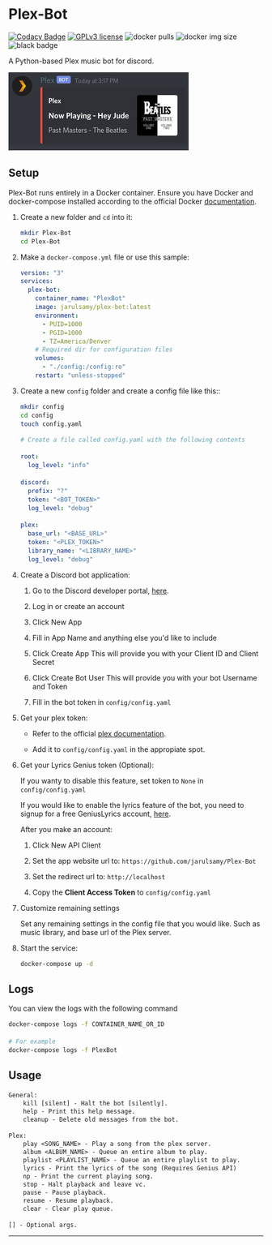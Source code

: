 # Plex-Bot

[![Codacy Badge](https://api.codacy.com/project/badge/Grade/c93b8ff976ce4205a95046487917476b)](https://app.codacy.com/manual/jarulsamy/Plex-Bot?utm_source=github.com&utm_medium=referral&utm_content=jarulsamy/Plex-Bot&utm_campaign=Badge_Grade_Dashboard)
[![GPLv3 license](https://img.shields.io/badge/License-GPLv3-blue.svg)](http://perso.crans.org/besson/LICENSE.html)
![docker pulls](https://img.shields.io/docker/pulls/jarulsamy/plex-bot)
![docker img size](https://img.shields.io/docker/image-size/jarulsamy/plex-bot)
![black badge](https://img.shields.io/badge/code%20style-black-000000.svg)

A Python-based Plex music bot for discord.

![screenshot](assets/screenshot.png)

## Setup

Plex-Bot runs entirely in a Docker container. Ensure you have Docker and docker-compose installed according to the official Docker [documentation](https://docs.docker.com/get-docker/).

1. Create a new folder and `cd` into it:

   ```bash
   mkdir Plex-Bot
   cd Plex-Bot
   ```

2. Make a `docker-compose.yml` file or use this sample:

   ```yml
   version: "3"
   services:
     plex-bot:
       container_name: "PlexBot"
       image: jarulsamy/plex-bot:latest
       environment:
         - PUID=1000
         - PGID=1000
         - TZ=America/Denver
       # Required dir for configuration files
       volumes:
         - "./config:/config:ro"
       restart: "unless-stopped"
   ```

3. Create a new `config` folder and create a config file like this::

    ```bash
    mkdir config
    cd config
    touch config.yaml
    ```

   ```yml
   # Create a file called config.yaml with the following contents

   root:
     log_level: "info"

   discord:
     prefix: "?"
     token: "<BOT_TOKEN>"
     log_level: "debug"

   plex:
     base_url: "<BASE_URL>"
     token: "<PLEX_TOKEN>"
     library_name: "<LIBRARY_NAME>"
     log_level: "debug"
   ```

4. Create a Discord bot application:

    1. Go to the Discord developer portal, [here](https://discord.com/developers/applications).

    2. Log in or create an account

    3. Click New App

    4. Fill in App Name and anything else you'd like to include

    5. Click Create App
        This will provide you with your Client ID and Client Secret

    6. Click Create Bot User
        This will provide you with your bot Username and Token

    7. Fill in the bot token in `config/config.yaml`

5. Get your plex token:

     * Refer to the official [plex documentation](https://support.plex.tv/articles/204059436-finding-an-authentication-token-x-plex-token/).

     * Add it to `config/config.yaml` in the appropiate spot.

6. Get your Lyrics Genius token (Optional):

   If you wanty to disable this feature, set token to `None` in `config/config.yaml`

   If you would like to enable the lyrics feature of the bot, you need to signup for a free GeniusLyrics account, [here](https://genius.com/api-clients).

   After you make an account:

   1. Click New API Client

   2. Set the app website url to: `https://github.com/jarulsamy/Plex-Bot`

   3. Set the redirect url to: `http://localhost`

   4. Copy the **Client Access Token** to `config/config.yaml`

7. Customize remaining settings

    Set any remaining settings in the config file that you would like. Such as music library, and base url of the Plex server.

8. Start the service:

   ```bash
   docker-compose up -d
   ```

## Logs

You can view the logs with the following command

```bash
docker-compose logs -f CONTAINER_NAME_OR_ID

# For example
docker-compose logs -f PlexBot
```

## Usage

```text
General:
    kill [silent] - Halt the bot [silently].
    help - Print this help message.
    cleanup - Delete old messages from the bot.

Plex:
    play <SONG_NAME> - Play a song from the plex server.
    album <ALBUM_NAME> - Queue an entire album to play.
    playlist <PLAYLIST_NAME> - Queue an entire playlist to play.
    lyrics - Print the lyrics of the song (Requires Genius API)
    np - Print the current playing song.
    stop - Halt playback and leave vc.
    pause - Pause playback.
    resume - Resume playback.
    clear - Clear play queue.

[] - Optional args.
```

* * *
